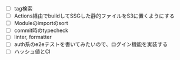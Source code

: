 - [ ] tag検索
- [ ] Actions経由でbuildしてSSGした静的ファイルをS3に置くようにする
- [ ] Moduleのimportのsort
- [ ] commit時のtypecheck
- [ ] linter, formatter
- [ ] auth系のe2eテストを書いてみたいので、ログイン機能を実装する
- [ ] ハッシュ値とCI
